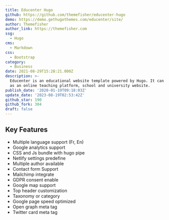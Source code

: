 ```yaml
---
title: Educenter Hugo
github: https://github.com/themefisher/educenter-hugo
demo: https://demo.gethugothemes.com/educenter/site/
author: Themefisher
author_link: https://themefisher.com
ssg:
  - Hugo
cms:
  - Markdown
css:
  - Bootstrap
category:
  - Business
date: 2021-08-29T15:28:21.000Z
description: >-
  Educenter is an educational website template powered by Hugo. It can be used
  as an online teaching platform, school and university website.
publish_date: '2020-01-19T09:18:03Z'
update_date: '2023-08-19T02:53:42Z'
github_star: 190
github_fork: 304
draft: false
---
```


## Key Features

- Multiple language support (Fr, En)
- Google analytics support
- CSS and Js bundle with hugo pipe
- Netlify settings predefine
- Multiple author available
- Contact form Support
- Mailchimp integrate
- GDPR consent enable
- Google map support
- Top header customization
- Taxonomy or category
- Google page speed optimized
- Open graph meta tag
- Twitter card meta tag
